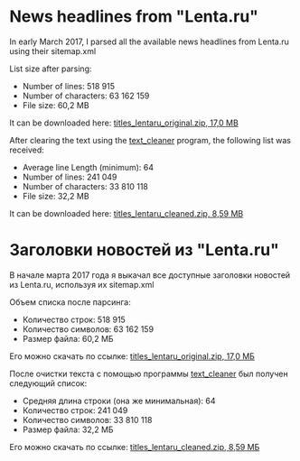 News headlines from "Lenta.ru"
=============================================

In early March 2017, I parsed all the available news headlines from Lenta.ru using their sitemap.xml

List size after parsing:

* Number of lines: 518 915
* Number of characters: 63 162 159
* File size: 60,2 MB

It can be downloaded here: [titles_lentaru_original.zip, 17,0 MB](https://github.com/saippuakauppias/training-data/releases/download/v1.0/titles_lentaru_original.zip)

After clearing the text using the [text_cleaner](https://github.com/saippuakauppias/training-data/tree/master/text_cleaner) program, the following list was received:

* Average line Length (minimum): 64
* Number of lines: 241 049
* Number of characters: 33 810 118
* File size: 32,2 MB

It can be downloaded here: [titles_lentaru_cleaned.zip, 8,59 MB](https://github.com/saippuakauppias/training-data/releases/download/v1.0/titles_lentaru_cleaned.zip)


Заголовки новостей из "Lenta.ru"
===============================================

В начале марта 2017 года я выкачал все доступные заголовки новостей из Lenta.ru, используя их sitemap.xml

Объем списка после парсинга:

* Количество строк: 518 915
* Количество символов: 63 162 159
* Размер файла: 60,2 МБ

Его можно скачать по ссылке: [titles_lentaru_original.zip, 17,0 МБ](https://github.com/saippuakauppias/training-data/releases/download/v1.0/titles_lentaru_original.zip)

После очистки текста с помощью программы [text_cleaner](https://github.com/saippuakauppias/training-data/tree/master/text_cleaner) был получен следующий список:

* Средняя длина строки (она же минимальная): 64
* Количество строк: 241 049
* Количество символов: 33 810 118
* Размер файла: 32,2 МБ

Его можно скачать по ссылке: [titles_lentaru_cleaned.zip, 8,59 МБ](https://github.com/saippuakauppias/training-data/releases/download/v1.0/titles_lentaru_cleaned.zip)